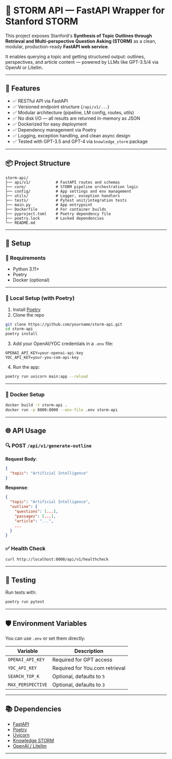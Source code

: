 # 🧠 STORM API — FastAPI Wrapper for Stanford STORM

This project exposes Stanford's **Synthesis of Topic Outlines through Retrieval and Multi-perspective Question Asking (STORM)** as a clean, modular, production-ready **FastAPI web service**.

It enables querying a topic and getting structured output: outlines, perspectives, and article content — powered by LLMs like GPT-3.5/4 via OpenAI or Litellm.

---

## 🚀 Features

- ✅ RESTful API via FastAPI
- ✅ Versioned endpoint structure (`/api/v1/...`)
- ✅ Modular architecture (pipeline, LM config, routes, utils)
- ✅ No disk I/O — all results are returned in-memory as JSON
- ✅ Dockerized for easy deployment
- ✅ Dependency management via Poetry
- ✅ Logging, exception handling, and clean async design
- ✅ Tested with GPT-3.5 and GPT-4 via `knowledge_storm` package

---

## 📦 Project Structure

```
storm-api/
├── api/v1/           # FastAPI routes and schemas
├── core/             # STORM pipeline orchestration logic
├── config/           # App settings and env management
├── utils/            # Logger, exception handlers
├── tests/            # Pytest unit/integration tests
├── main.py           # App entrypoint
├── Dockerfile        # For container builds
├── pyproject.toml    # Poetry dependency file
├── poetry.lock       # Locked dependencies
└── README.md
```

---

## 🧰 Setup

### 📌 Requirements

- Python 3.11+
- Poetry
- Docker (optional)

---

### 🔧 Local Setup (with Poetry)

1. Install [Poetry](https://python-poetry.org/docs/#installation)
2. Clone the repo

```bash
git clone https://github.com/yourname/storm-api.git
cd storm-api
poetry install
```

3. Add your OpenAI/YDC credentials in a `.env` file:

```env
OPENAI_API_KEY=your-openai-api-key
YDC_API_KEY=your-you-com-api-key
```

4. Run the app:

```bash
poetry run uvicorn main:app --reload
```

---

### 🐳 Docker Setup

```bash
docker build -t storm-api .
docker run -p 8000:8000 --env-file .env storm-api
```

---

## 🌐 API Usage

### 🔍 POST `/api/v1/generate-outline`

**Request Body**:

```json
{
  "topic": "Artificial Intelligence"
}
```

**Response**:

```json
{
  "topic": "Artificial Intelligence",
  "outline": {
    "questions": [...],
    "passages": [...],
    "article": "...",
    ...
  }
}
```

### ✅ Health Check

```bash
curl http://localhost:8000/api/v1/healthcheck
```

---

## 🧪 Testing

Run tests with:

```bash
poetry run pytest
```

---

## 🛡 Environment Variables

You can use `.env` or set them directly:

| Variable         | Description                    |
|------------------|--------------------------------|
| `OPENAI_API_KEY` | Required for GPT access        |
| `YDC_API_KEY`    | Required for You.com retrieval |
| `SEARCH_TOP_K`   | Optional, defaults to `5`      |
| `MAX_PERSPECTIVE`| Optional, defaults to `3`      |

---

## 📚 Dependencies

- [FastAPI](https://fastapi.tiangolo.com/)
- [Poetry](https://python-poetry.org/)
- [Uvicorn](https://www.uvicorn.org/)
- [Knowledge STORM](https://pypi.org/project/knowledge-storm/)
- [OpenAI / Litellm](https://github.com/BerriAI/litellm)

---